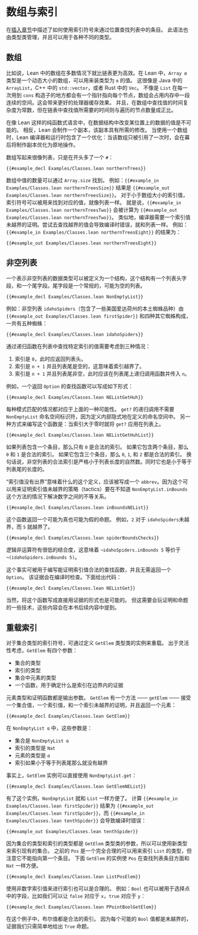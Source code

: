 <!--
# Arrays and Indexing
-->

# 数组与索引

<!--
The [Interlude](../props-proofs-indexing.md) describes how to use indexing notation in order to look up entries in a list by their position.
This syntax is also governed by a type class, and it can be used for a variety of different types.
-->

在[插入章节](../props-proofs-indexing.md)中描述了如何使用索引符号来通过位置查找列表中的条目。
此语法也由类型类管理，并且可以用于各种不同的类型。

<!--
## Arrays
-->

## 数组
<!--
For instance, Lean arrays are much more efficient than linked lists for most purposes.
In Lean, the type `Array α` is a dynamically-sized array holding values of type `α`, much like a Java `ArrayList`, a C++ `std::vector`, or a Rust `Vec`.
Unlike `List`, which has a pointer indirection on each use of the `cons` constructor, arrays occupy a contiguous region of memory, which is much better for processor caches.
Also, looking up a value in an array takes constant time, while lookup in a linked list takes time proportional to the index being accessed.
-->

比如说，Lean 中的数组在多数情况下就比链表更为高效。在 Lean 中，`Array α` 类型是一个动态大小的数组，可以用来装类型为 `α` 的值。
这很像是 Java 中的 `ArrayList`，C++ 中的 `std::vector`，或者 Rust 中的 `Vec`。
不像是 `List` 在每一次用到 `cons` 构造子的地方都会有一个指针指向每个节点，数组会占用内存中一段连续的空间。这会带来更好的处理器缓存效果。
并且，在数组中查找值的时间复杂度为常数，但在链表中查找值所需要的时间则与遍历的节点数量成正比。

<!--
In pure functional languages like Lean, it is not possible to mutate a given position in a data structure.
Instead, a copy is made that has the desired modifications.
When using an array, the Lean compiler and runtime contain an optimization that can allow modifications to be implemented as mutations behind the scenes when there is only a single unique reference to an array.
-->

在像 Lean 这样的纯函数式语言中，在数据结构中改变某位置上的数据的值是不可能的。
相反，Lean 会制作一个副本，该副本具有所需的修改。
当使用一个数组时，Lean 编译器和运行时包含了一个优化：当该数组只被引用了一次时，会在幕后将制作副本优化为原地操作。

<!--
Arrays are written similarly to lists, but with a leading `#`:
-->

数组写起来很像列表，只是在开头多了一个 `#`：
```lean
{{#example_decl Examples/Classes.lean northernTrees}}
```
<!--
The number of values in an array can be found using `Array.size`.
For instance, `{{#example_in Examples/Classes.lean northernTreesSize}}` evaluates to `{{#example_out Examples/Classes.lean northernTreesSize}}`.
For indices that are smaller than an array's size, indexing notation can be used to find the corresponding value, just as with lists.
That is, `{{#example_in Examples/Classes.lean northernTreesTwo}}` evaluates to `{{#example_out Examples/Classes.lean northernTreesTwo}}`.
Similarly, the compiler requires a proof that an index is in bounds, and attempting to look up a value outside the bounds of the array results in a compile-time error, just as with lists.
For instance, `{{#example_in Examples/Classes.lean northernTreesEight}}` results in:
-->

数组中值的数量可以通过 `Array.size` 找到。
例如：`{{#example_in Examples/Classes.lean northernTreesSize}}` 结果是 `{{#example_out Examples/Classes.lean northernTreesSize}}`。
对于小于数组大小的索引值，索引符号可以被用来找到对应的值，就像列表一样。
就是说，`{{#example_in Examples/Classes.lean northernTreesTwo}}` 会被计算为 `{{#example_out Examples/Classes.lean northernTreesTwo}}`。
类似地，编译器需要一个索引值未越界的证明。尝试去查找越界的值会导致编译时错误，就和列表一样。
例如：`{{#example_in Examples/Classes.lean northernTreesEight}}` 的结果为：
```output error
{{#example_out Examples/Classes.lean northernTreesEight}}
```

<!--
## Non-Empty Lists
-->

## 非空列表

<!--
A datatype that represents non-empty lists can be defined as a structure with a field for the head of the list and a field for the tail, which is an ordinary, potentially empty list:
-->

一个表示非空列表的数据类型可以被定义为一个结构，这个结构有一个列表头字段，和一个尾字段。尾字段是一个常规的，可能为空的列表。
```lean
{{#example_decl Examples/Classes.lean NonEmptyList}}
```
<!--
For example, the non-empty list `idahoSpiders` (which contains some spider species native to the US state of Idaho) consists of `{{#example_out Examples/Classes.lean firstSpider}}` followed by four other spiders, for a total of five spiders:
-->

例如：非空列表 `idahoSpiders`（包含了一些美国爱达荷州的本土蜘蛛品种）由 `{{#example_out Examples/Classes.lean firstSpider}}` 和四种其它蜘蛛构成，一共有五种蜘蛛：
```lean
{{#example_decl Examples/Classes.lean idahoSpiders}}
```

<!--
Looking up the value at a specific index in this list with a recursive function should consider three possibilities:
 1. The index is `0`, in which case the head of the list should be returned.
 2. The index is `n + 1` and the tail is empty, in which case the index is out of bounds.
 3. The index is `n + 1` and the tail is non-empty, in which case the function can be called recursively on the tail and `n`.
-->

通过递归函数在列表中查找特定索引的值需要考虑到三种情况：
 1. 索引是 `0`，此时应返回列表头。
 2. 索引是 `n + 1` 并且列表尾是空的，这意味着索引越界了。
 3. 索引是 `n + 1` 并且列表尾非空，此时应该在列表尾上递归调用函数并传入 `n`。

<!--
For example, a lookup function that returns an `Option` can be written as follows:
-->

例如，一个返回 `Option` 的查找函数可以写成如下形式：
```lean
{{#example_decl Examples/Classes.lean NEListGetHuh}}
```
<!--
Each case in the pattern match corresponds to one of the possibilities above.
The recursive call to `get?` does not require a `NonEmptyList` namespace qualifier because the body of the definition is implicitly in the definition's namespace.
Another way to write this function uses `get?` for lists when the index is greater than zero:
-->

每种模式匹配的情况都对应于上面的一种可能性。
`get?` 的递归调用不需要 `NonEmptyList` 命名空间标识符，因为定义内部隐式地在定义的命名空间中。
另一种方式来编写这个函数是：当索引大于零时就将 `get?` 应用在列表上。
```lean
{{#example_decl Examples/Classes.lean NEListGetHuhList}}
```

<!--
If the list contains one entry, then only `0` is a valid index.
If it contains two entries, then both `0` and `1` are valid indices.
If it contains three entries, then `0`, `1`, and `2` are valid indices.
In other words, the valid indices into a non-empty list are natural numbers that are strictly less than the length of the list, which are less than or equal to the length of the tail.
-->

如果列表包含一个条目，那么只有 `0` 是合法的索引。
如果它包含两个条目，那么 `0` 和 `1` 是合法的索引。
如果它包含三个条目，那么 `0`, `1`, 和 `2` 都是合法的索引。
换句话说，非空列表的合法索引是严格小于列表长度的自然数。同时它也是小于等于列表尾的长度的。

<!--
The definition of what it means for an index to be in bounds should be written as an `abbrev` because the tactics used to find evidence that indices are acceptable are able to solve inequalities of numbers, but they don't know anything about the name `NonEmptyList.inBounds`:
-->

“索引值没有出界”意味着什么的这个定义，应该被写成一个 `abbrev`。因为这个可以用来证明索引值未越界的策略（tactics）要在不知道 `NonEmptyList.inBounds` 这个方法的情况下解决数字之间的不等关系。
```lean
{{#example_decl Examples/Classes.lean inBoundsNEList}}
```
<!--
This function returns a proposition that might be true or false.
For instance, `2` is in bounds for `idahoSpiders`, while `5` is not:
-->

<!--
This function returns a proposition that might be true or false.
For instance, `2` is in bounds for `idahoSpiders`, while `5` is not:
-->

这个函数返回一个可能为真也可能为假的命题。
例如，`2` 对于 `idahoSpiders`未越界，而 `5` 就越界了。
```leantac
{{#example_decl Examples/Classes.lean spiderBoundsChecks}}
```
<!--
The logical negation operator has a very low precedence, which means that `¬idahoSpiders.inBounds 5` is equivalent to `¬(idahoSpiders.inBounds 5)`.
-->

逻辑非运算符有很低的结合度，这意味着 `¬idahoSpiders.inBounds 5` 等价于 `¬(idahoSpiders.inBounds 5)`。


<!--
This fact can be used to write a lookup function that requires evidence that the index is valid, and thus need not return `Option`, by delegating to the version for lists that checks the evidence at compile time:
-->

这个事实可被用于编写能证明索引值合法的查找函数，并且无需返回一个 `Option`。
该证据会在编译时检查。下面给出代码：
```lean
{{#example_decl Examples/Classes.lean NEListGet}}
```
<!--
It is, of course, possible to write this function to use the evidence directly, rather than delegating to a standard library function that happens to be able to use the same evidence.
This requires techniques for working with proofs and propositions that are described later in this book.
-->

当然，将这个函数写成直接用证据的形式也是可能的。
但这需要会玩证明和命题的一些技术，这些内容会在本书后续内容中提到。


<!--
## Overloading Indexing
-->

## 重载索引

<!--
Indexing notation for a collection type can be overloaded by defining an instance of the `GetElem` type class.
For the sake of flexiblity, `GetElem` has four parameters:
 * The type of the collection
 * The type of the index
 * The type of elements that are extracted from the collection
 * A function that determines what counts as evidence that the index is in bounds
-->

对于集合类型的索引符号，可通过定义 `GetElem` 类型类的实例来重载。
出于灵活性考虑，`GetElem` 有四个参数：
 * 集合的类型
 * 索引的类型
 * 集合中元素的类型
 * 一个函数，用于确定什么是索引在边界内的证据

<!--
The element type and the evidence function are both output parameters.
`GetElem` has a single method, `getElem`, which takes a collection value, an index value, and evidence that the index is in bounds as arguments, and returns an element:
-->

元素类型和证明函数都是输出参数。
`GetElem` 有一个方法 —— `getElem` —— 接受一个集合值，一个索引值，和一个索引未越界的证明，并且返回一个元素：
```lean
{{#example_decl Examples/Classes.lean GetElem}}
```

<!--
In the case of `NonEmptyList α`, these parameters are:
 * The collection is `NonEmptyList α`
 * Indices have type `Nat`
 * The type of elements is `α`
 * An index is in bounds if it is less than or equal to the length of the tail
-->

在 `NonEmptyList α` 中，这些参数是：
 * 集合是 `NonEmptyList α`
 * 索引的类型是 `Nat`
 * 元素的类型是 `α`
 * 索引如果小于等于列表尾那么就没有越界

<!--
In fact, the `GetElem` instance can delegate directly to `NonEmptyList.get`:
-->

事实上，`GetElem` 实例可以直接使用 `NonEmptyList.get`：
```lean
{{#example_decl Examples/Classes.lean GetElemNEList}}
```
<!--
With this instance, `NonEmptyList` becomes just as convenient to use as `List`.
Evaluating `{{#example_in Examples/Classes.lean firstSpider}}` yields `{{#example_out Examples/Classes.lean firstSpider}}`, while `{{#example_in Examples/Classes.lean tenthSpider}}` leads to the compile-time error:
-->

有了这个实例，`NonEmptyList` 就和 `List` 一样方便了。
计算 `{{#example_in Examples/Classes.lean firstSpider}}` 结果为 `{{#example_out Examples/Classes.lean firstSpider}}`，而 `{{#example_in Examples/Classes.lean tenthSpider}}` 会导致编译时错误：
```output error
{{#example_out Examples/Classes.lean tenthSpider}}
```

<!--
Because both the collection type and the index type are input parameters to the `GetElem` type class, new types can be used to index into existing collections.
The positive number type `Pos` is a perfectly reasonable index into a `List`, with the caveat that it cannot point at the first entry.
The follow instance of `GetElem` allows `Pos` to be used just as conveniently as `Nat` to find a list entry:
-->

因为集合的类型和索引的类型都是 `GetElem` 类型类的参数，所以可以使用新类型来索引现有的集合。
之前的 `Pos` 是一个完全合理的可以用来索引 `List` 的类型，但注意它不能指向第一个条目。
下面 `GetElem` 的实例使 `Pos` 在查找列表条目方面和 `Nat` 一样方便。
```lean
{{#example_decl Examples/Classes.lean ListPosElem}}
```

<!--
Indexing can also make sense for non-numeric indices.
For example, `Bool` can be used to select between the fields in a point, with `false` corresponding to `x` and `true` corresponding to `y`:
-->

使用非数字索引值来进行索引也可以是合理的。
例如：`Bool` 也可以被用于选择点中的字段，比如我们可以让 `false` 对应于 `x`，`true` 对应于 `y`：
```lean
{{#example_decl Examples/Classes.lean PPointBoolGetElem}}
```
<!--
In this case, both Booleans are valid indices.
Because every possible `Bool` is in bounds, the evidence is simply the true proposition `True`.
-->

在这个例子中，布尔值都是合法的索引。
因为每个可能的 `Bool` 值都是未越界的，证据我们只需简单地给出 `True` 命题。
